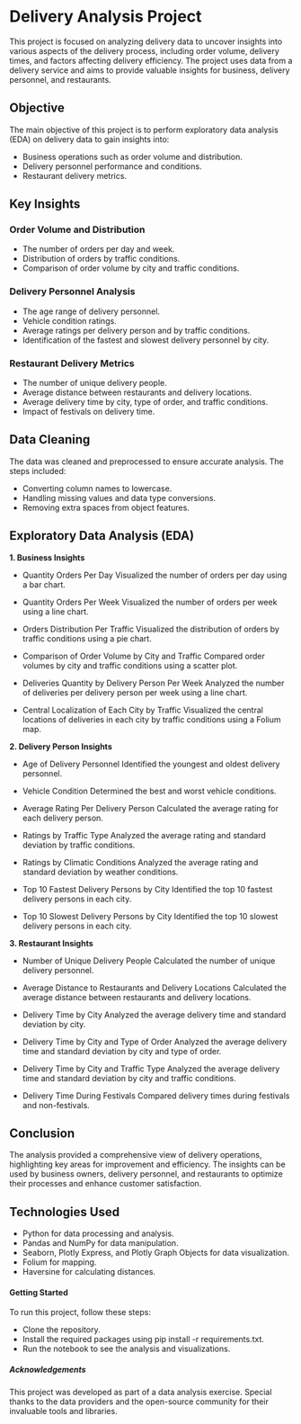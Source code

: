 # Delivery Analysis Project
This project is focused on analyzing delivery data to uncover insights into various aspects of the delivery process, including order volume, delivery times, and factors affecting delivery efficiency. The project uses data from a delivery service and aims to provide valuable insights for business, delivery personnel, and restaurants.

## Objective
The main objective of this project is to perform exploratory data analysis (EDA) on delivery data to gain insights into:

* Business operations such as order volume and distribution.
* Delivery personnel performance and conditions.
* Restaurant delivery metrics.

## Key Insights
### Order Volume and Distribution

* The number of orders per day and week.
* Distribution of orders by traffic conditions.
* Comparison of order volume by city and traffic conditions.
   
### Delivery Personnel Analysis

* The age range of delivery personnel.
* Vehicle condition ratings.
* Average ratings per delivery person and by traffic conditions.
* Identification of the fastest and slowest delivery personnel by city.

### Restaurant Delivery Metrics

* The number of unique delivery people.
* Average distance between restaurants and delivery locations.
* Average delivery time by city, type of order, and traffic conditions.
* Impact of festivals on delivery time.

## Data Cleaning
The data was cleaned and preprocessed to ensure accurate analysis. The steps included:

* Converting column names to lowercase.
* Handling missing values and data type conversions.
* Removing extra spaces from object features.
   
## Exploratory Data Analysis (EDA)
**1. Business Insights**

* Quantity Orders Per Day
Visualized the number of orders per day using a bar chart.

* Quantity Orders Per Week
Visualized the number of orders per week using a line chart.

* Orders Distribution Per Traffic
Visualized the distribution of orders by traffic conditions using a pie chart.

* Comparison of Order Volume by City and Traffic
Compared order volumes by city and traffic conditions using a scatter plot.

* Deliveries Quantity by Delivery Person Per Week
Analyzed the number of deliveries per delivery person per week using a line chart.

* Central Localization of Each City by Traffic
Visualized the central locations of deliveries in each city by traffic conditions using a Folium map.

**2. Delivery Person Insights**

* Age of Delivery Personnel
Identified the youngest and oldest delivery personnel.

* Vehicle Condition
Determined the best and worst vehicle conditions.

* Average Rating Per Delivery Person
Calculated the average rating for each delivery person.

* Ratings by Traffic Type
Analyzed the average rating and standard deviation by traffic conditions.

* Ratings by Climatic Conditions
Analyzed the average rating and standard deviation by weather conditions.

* Top 10 Fastest Delivery Persons by City
Identified the top 10 fastest delivery persons in each city.

* Top 10 Slowest Delivery Persons by City
Identified the top 10 slowest delivery persons in each city.

**3. Restaurant Insights**

* Number of Unique Delivery People
Calculated the number of unique delivery personnel.

* Average Distance to Restaurants and Delivery Locations
Calculated the average distance between restaurants and delivery locations.

* Delivery Time by City
Analyzed the average delivery time and standard deviation by city.

* Delivery Time by City and Type of Order
Analyzed the average delivery time and standard deviation by city and type of order.

* Delivery Time by City and Traffic Type
Analyzed the average delivery time and standard deviation by city and traffic conditions.

* Delivery Time During Festivals
Compared delivery times during festivals and non-festivals.

## Conclusion
The analysis provided a comprehensive view of delivery operations, highlighting key areas for improvement and efficiency. The insights can be used by business owners, delivery personnel, and restaurants to optimize their processes and enhance customer satisfaction.

## Technologies Used
* Python for data processing and analysis.
* Pandas and NumPy for data manipulation.
* Seaborn, Plotly Express, and Plotly Graph Objects for data visualization.
* Folium for mapping.
* Haversine for calculating distances.

#### Getting Started
To run this project, follow these steps:

* Clone the repository.
* Install the required packages using pip install -r requirements.txt.
* Run the notebook to see the analysis and visualizations.

##### Acknowledgements
This project was developed as part of a data analysis exercise. Special thanks to the data providers and the open-source community for their invaluable tools and libraries.
